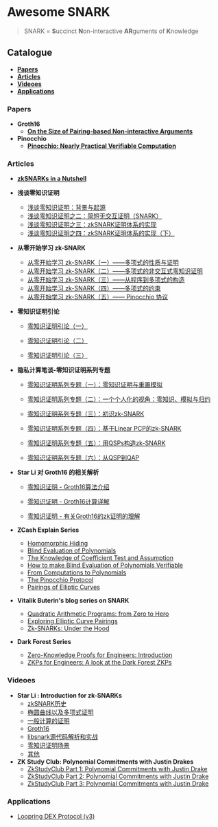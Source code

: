 # Awesome SNARK

> SNARK = **S**uccinct **N**on-interactive **AR**guments of **K**nowledge

## Catalogue

- [**Papers**](#Papers)
- [**Articles**](#Articles)
- [**Videoes**](#Videoes)
- [**Applications**](#Applications)

### Papers

- **Groth16**
  - [**On the Size of Pairing-based Non-interactive Arguments**](https://eprint.iacr.org/2016/260.pdf)
- **Pinocchio**
  - [**Pinocchio: Nearly Practical Verifiable Computation**](https://eprint.iacr.org/2013/279.pdf)

### Articles

- [**zkSNARKs in a Nutshell**](https://chriseth.github.io/notes/articles/zksnarks/zksnarks.pdf)

- **浅谈零知识证明**

  - [浅谈零知识证明：背景与起源](https://zhuanlan.zhihu.com/p/98077048)
  - [浅谈零知识证明之二：简短无交互证明（SNARK）](https://zhuanlan.zhihu.com/p/150246147)
  - [浅谈零知识证明之三：zkSNARK证明体系的实现](https://zhuanlan.zhihu.com/p/150752963)
  - [浅谈零知识证明之四：zkSNARK证明体系的实现（下）](https://zhuanlan.zhihu.com/p/159003974)
  
- **从零开始学习 zk-SNARK**

  - [从零开始学习 zk-SNARK（一）——多项式的性质与证明](https://mp.weixin.qq.com/s?__biz=MzIxNjkwODE5NQ==&mid=2247484148&idx=1&sn=7cc0f42d16cdc9dd3ec9aced08b68ee8&chksm=9780aa38a0f7232e5ed8f939f4ef2dd9a6fa8be0514adb552ca0139cbe4815bc2d3804ca70cf&scene=21#wechat_redirect)
  - [从零开始学习 zk-SNARK（二）——多项式的非交互式零知识证明](http://mp.weixin.qq.com/s?__biz=MzIxNjkwODE5NQ==&mid=2247484247&idx=1&sn=f6ebfc82f105b6253f7d3b97ad77dc22&chksm=9780ab9ba0f7228dbd9d63a46b8aeaabc791b833ca9372a74978d0a496c4d4f4083b347b373f&scene=21#wechat_redirect)
  - [从零开始学习 zk-SNARK（三）——从程序到多项式的构造](https://mp.weixin.qq.com/s?__biz=MzIxNjkwODE5NQ==&mid=2247484357&idx=1&sn=c07ab2eab9fc81122f4788418eba2af1&chksm=9780ab09a0f7221f0eb5049da5056bdbe9702a6fc03e3d053ad18ea60e9d75c2037ad545e1a0&scene=21#wechat_redirect)
  - [从零开始学习 zk-SNARK（四）——多项式的约束](https://mp.weixin.qq.com/s?__biz=MzIxNjkwODE5NQ==&mid=2247484591&idx=1&sn=f93a4197ebea256a2d4b428aa0440b71&chksm=9780ac63a0f72575ddb8cad0db4844e441ab17aee870c9f32c4f7716f4297b90b4750784cab7&scene=21#wechat_redirect)
  - [从零开始学习 zk-SNARK（五）—— Pinocchio 协议](https://mp.weixin.qq.com/s?__biz=MzIxNjkwODE5NQ==&mid=2247484672&idx=1&sn=a41bc8436703e8e2bab9ad16634956e5&chksm=9780adcca0f724dadb06f670a9b783c6d50426354e408b3b7a7d7f5d21dddc061c7cc9aa19ac&scene=126&sessionid=1582877142&key=8acab5498f5cdd67ccdcd60cacf7129275858b33cf051cb3d67903d157d9350a31006558d408e9ffe0a1da53f002b6cb74a1b7508974921c75e2814d68a474b1ba4ee891ad6afe73cb35216da65831a8&ascene=1&uin=MjkxMDEwNDIxNg%3D%3D&devicetype=Windows+10&version=6208006f&lang=zh_CN&exportkey=AWgf%2Bf10pjTA0YsptVykVCg%3D&pass_ticket=eANWZ1i%2FBVe2hlVxaFZlGG9Ldcz1txhiBosrZnI%2FCCsXSH3S0fEMOZdkQFdlShrQ)
  
- **零知识证明引论**

  - [零知识证明引论（一）](https://mp.weixin.qq.com/s?__biz=MzU5Nzk4MTMwMg==&mid=2247488922&idx=1&sn=a57b852193bfabf709d1db2989223dcc&chksm=fe4a7483c93dfd9591f3382bb3ea5cf00ae93117823c1fa5485aee4bf1c4b638adacb61a35c2&scene=178&cur_album_id=1594821581158055936#rd)

  - [零知识证明引论（二）](https://mp.weixin.qq.com/s?__biz=MzU5Nzk4MTMwMg==&mid=2247490390&idx=1&sn=b700e3bdf0d821871fd9e583cdc8b910&chksm=fe4a7a4fc93df3598498892a67243594eedd64be28c3dab8412f56c0d83d3fc481c73b17f70f&scene=178&cur_album_id=1594821581158055936#rd)
  - [零知识证明引论（三）](https://mp.weixin.qq.com/s/VM7BTUix54NrGrcSKad2-Q)

- **隐私计算笔谈-零知识证明系列专题**

  - [零知识证明系列专题（一）：零知识证明与重置模拟](https://mp.weixin.qq.com/s?__biz=MzU0ODg1NDc1MQ==&mid=2247489786&idx=1&sn=338b316c0368410379c46318cd60ea92&chksm=fbb9964accce1f5c573f3b7cd3fe220da1b9723d0e112a308ed686da1c932f065c0c786cd792&scene=21#wechat_redirect)
  - [零知识证明系列专题（二）：一个个人化的视角：零知识、模拟与归约](https://mp.weixin.qq.com/s?__biz=MzU0ODg1NDc1MQ==&mid=2247489993&idx=1&sn=0657d366530ac21e49d3a9a8083631a9&chksm=fbb99779ccce1e6f5df4c6a22d7de601de883585728788981c49bc5145d422f40d6bbd087cdc&scene=21#wechat_redirect)
  - [零知识证明系列专题（三）：初识zk-SNARK](https://mp.weixin.qq.com/s/cdchHTNIlT88mDZwu2yKxw)
  - [零知识证明系列专题（四）：基于Linear PCP的zk-SNARK](https://mp.weixin.qq.com/s/ZYmzn4-LfUD1o9NtDM8ahQ)
  - [零知识证明系列专题（五）：用QSPs构造zk-SNARK](https://mp.weixin.qq.com/s/ksTFqX99zQDS0ECn7AqDQw)
  
  - [零知识证明系列专题（六）：从QSP到QAP](https://mp.weixin.qq.com/s/kXXdvNhRvsdLpv1UUIACQw)
  
- **Star Li 对 Groth16 的相关解析**

  - [零知识证明 - Groth16算法介绍](https://mp.weixin.qq.com/s/SguBb5vyAm2Vzht7WKgzug)

  - [零知识证明 - Groth16计算详解](https://mp.weixin.qq.com/s?__biz=MzU5MzMxNTk2Nw==&mid=2247486744&idx=1&sn=26425829ffedf25e9cf2652eb2dd24cd&chksm=fe131c08c964951ee9ce7204425b0f38a15a87e09da9fa44219ca3b53f2572dffe34904f8b60&scene=178&cur_album_id=1458661849167511555#rd)

  - [零知识证明 - 有关Groth16的zk证明的理解](https://mp.weixin.qq.com/s/x1ggw3VplXAIeL87D5bUfw)

- **ZCash Explain Series**

  - [Homomorphic Hiding](https://z.cash/blog/snark-explain)
  - [Blind Evaluation of Polynomials](https://z.cash/blog/snark-explain2)
  - [The Knowledge of Coefficient Test and Assumption](https://z.cash/blog/snark-explain3)
  - [How to make Blind Evaluation of Polynomials Verifiable](https://z.cash/blog/snark-explain4)
  - [From Computations to Polynomials](https://z.cash/blog/snark-explain5)
  - [The Pinocchio Protocol](https://z.cash/blog/snark-explain6)
  - [Pairings of Elliptic Curves](https://z.cash/blog/snark-explain7)
  
- **Vitalik Buterin's blog series on SNARK**
  - [Quadratic Arithmetic Programs: from Zero to Hero](https://medium.com/@VitalikButerin/quadratic-arithmetic-programs-from-zero-to-hero-f6d558cea649)
  - [Exploring Elliptic Curve Pairings](https://medium.com/@VitalikButerin/exploring-elliptic-curve-pairings-c73c1864e627)
  - [Zk-SNARKs: Under the Hood](https://medium.com/@VitalikButerin/zk-snarks-under-the-hood-b33151a013f6)
  
- **Dark Forest Series**

  - [Zero-Knowledge Proofs for Engineers: Introduction](https://blog.zkga.me/intro-to-zksnarks)
  - [ZKPs for Engineers: A look at the Dark Forest ZKPs](https://blog.zkga.me/df-init-circuit)

### Videoes

- **Star Li : Introduction for zk-SNARKs**
  - [zkSNARK历史](https://www.bilibili.com/video/BV1q741147nq)
  - [椭圆曲线以及多项式证明](https://www.bilibili.com/video/BV1z7411472z/?spm_id_from=333.788.videocard.0)
  - [一般计算的证明](https://www.bilibili.com/video/BV1pT4y1u7gA)
  - [Groth16](https://www.bilibili.com/video/BV1pa4y1e7EY)
  - [libsnark源代码解析和实战](https://www.bilibili.com/video/BV1qA411t7QP)
  - [零知识证明场景](https://www.bilibili.com/video/BV1Gg4y1B7CT)
  - [其他](https://www.bilibili.com/video/BV14e411W7Db)
- **ZK Study Club: Polynomial Commitments with Justin Drakes**
  - [ZkStudyClub Part 1: Polynomial Commitments with Justin Drake](https://www.youtube.com/watch?v=bz16BURH_u8)
  - [ZkStudyClub Part 2: Polynomial Commitments with Justin Drake](https://www.youtube.com/watch?v=BfV7HBHXfC0)
  - [ZkStudyClub Part 3: Polynomial Commitments with Justin Drake](https://www.youtube.com/watch?v=TbNauD5wgXM)

### Applications

- [Loopring DEX Protocol (v3)](https://github.com/Loopring/protocols/blob/master/packages/loopring_v3/DESIGN.md)